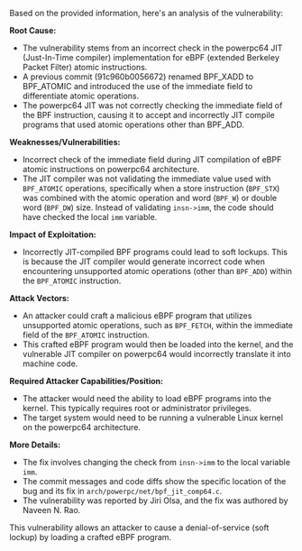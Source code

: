 Based on the provided information, here's an analysis of the vulnerability:

**Root Cause:**
- The vulnerability stems from an incorrect check in the powerpc64 JIT (Just-In-Time compiler) implementation for eBPF (extended Berkeley Packet Filter) atomic instructions.
- A previous commit (91c960b0056672) renamed BPF_XADD to BPF_ATOMIC and introduced the use of the immediate field to differentiate atomic operations.
- The powerpc64 JIT was not correctly checking the immediate field of the BPF instruction, causing it to accept and incorrectly JIT compile programs that used atomic operations other than BPF_ADD.

**Weaknesses/Vulnerabilities:**
- Incorrect check of the immediate field during JIT compilation of eBPF atomic instructions on powerpc64 architecture.
- The JIT compiler was not validating the immediate value used with `BPF_ATOMIC` operations, specifically when a store instruction (`BPF_STX`) was combined with the atomic operation and word (`BPF_W`) or double word (`BPF_DW`) size. Instead of validating `insn->imm`, the code should have checked the local `imm` variable.

**Impact of Exploitation:**
- Incorrectly JIT-compiled BPF programs could lead to soft lockups. This is because the JIT compiler would generate incorrect code when encountering unsupported atomic operations (other than `BPF_ADD`) within the `BPF_ATOMIC` instruction.

**Attack Vectors:**
- An attacker could craft a malicious eBPF program that utilizes unsupported atomic operations, such as `BPF_FETCH`, within the immediate field of the `BPF_ATOMIC` instruction.
- This crafted eBPF program would then be loaded into the kernel, and the vulnerable JIT compiler on powerpc64 would incorrectly translate it into machine code.

**Required Attacker Capabilities/Position:**
- The attacker would need the ability to load eBPF programs into the kernel. This typically requires root or administrator privileges.
- The target system would need to be running a vulnerable Linux kernel on the powerpc64 architecture.

**More Details:**

- The fix involves changing the check from `insn->imm` to the local variable `imm`.
- The commit messages and code diffs show the specific location of the bug and its fix in `arch/powerpc/net/bpf_jit_comp64.c`.
- The vulnerability was reported by Jiri Olsa, and the fix was authored by Naveen N. Rao.

This vulnerability allows an attacker to cause a denial-of-service (soft lockup) by loading a crafted eBPF program.